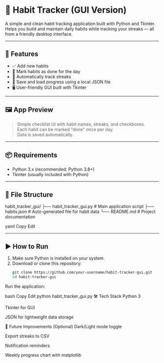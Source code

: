 # 🧠 Habit Tracker (GUI Version)

A simple and clean habit tracking application built with Python and Tkinter.  
Helps you build and maintain daily habits while tracking your streaks — all from a friendly desktop interface.

---

## 🚀 Features

- ✅ Add new habits
- 📅 Mark habits as done for the day
- 🔁 Automatically track streaks
- 💾 Save and load progress using a local JSON file
- 🖥️ User-friendly GUI built with Tkinter

---

## 🖼️ App Preview

> Simple checklist UI with habit names, streaks, and checkboxes.  
> Each habit can be marked "done" once per day.  
> Data is saved automatically.

---

## 📦 Requirements

- Python 3.x (recommended: Python 3.8+)
- Tkinter (usually included with Python)

---

## 📁 File Structure

habit_tracker_gui/
├── habit_tracker_gui.py # Main application script
├── habits.json # Auto-generated file for habit data
└── README.md # Project documentation

yaml
Copy
Edit

---

## ▶️ How to Run

1. Make sure Python is installed on your system.
2. Download or clone this repository:
   ```bash
   git clone https://github.com/your-username/habit-tracker-gui.git
   cd habit-tracker-gui
Run the application:

bash
Copy
Edit
python habit_tracker_gui.py
🛠️ Tech Stack
Python 3

Tkinter for GUI

JSON for lightweight data storage

🌟 Future Improvements (Optional)
Dark/Light mode toggle

Export streaks to CSV

Notification reminders

Weekly progress chart with matplotlib


